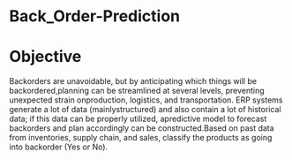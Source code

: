 # Back_Order-Prediction

# Objective
Backorders are unavoidable, but by anticipating which things will be backordered,planning can be streamlined at several levels, preventing unexpected strain onproduction, logistics, and transportation. ERP systems generate a lot of data (mainlystructured) and also contain a lot of historical data; if this data can be properly utilized, apredictive model to forecast backorders and plan accordingly can be constructed.Based on past data from inventories, supply chain, and sales, classify the products as going into backorder (Yes or No).

